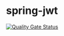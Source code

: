 # spring-jwt

[![Quality Gate Status](https://sonarcloud.io/api/project_badges/measure?project=mmaciula_spring-jwt&metric=alert_status)](https://sonarcloud.io/dashboard?id=mmaciula_spring-jwt)
